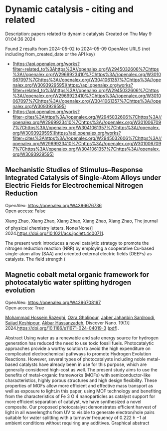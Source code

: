 # Dynamic catalysis - citing and related
Description: papers related to dynamic catalysis
Created on Thu May  9 01:04:36 2024

Found 2 results from 2024-05-02 to 2024-05-09
OpenAlex URLS (not including from_created_date or the API key)
- [https://api.openalex.org/works?filter=related_to%3Ahttps%3A//openalex.org/W2945032606%7Chttps%3A//openalex.org/W2969923410%7Chttps%3A//openalex.org/W3010067097%7Chttps%3A//openalex.org/W3041061357%7Chttps%3A//openalex.org/W3093929595](https://api.openalex.org/works?filter=related_to%3Ahttps%3A//openalex.org/W2945032606%7Chttps%3A//openalex.org/W2969923410%7Chttps%3A//openalex.org/W3010067097%7Chttps%3A//openalex.org/W3041061357%7Chttps%3A//openalex.org/W3093929595)
- [https://api.openalex.org/works?filter=cites%3Ahttps%3A//openalex.org/W2945032606%7Chttps%3A//openalex.org/W2969923410%7Chttps%3A//openalex.org/W3010067097%7Chttps%3A//openalex.org/W3041061357%7Chttps%3A//openalex.org/W3093929595](https://api.openalex.org/works?filter=cites%3Ahttps%3A//openalex.org/W2945032606%7Chttps%3A//openalex.org/W2969923410%7Chttps%3A//openalex.org/W3010067097%7Chttps%3A//openalex.org/W3041061357%7Chttps%3A//openalex.org/W3093929595)

## Mechanistic Studies of Stimulus–Response Integrated Catalysis of Single-Atom Alloys under Electric Fields for Electrochemical Nitrogen Reduction   

OpenAlex: https://openalex.org/W4396676736    
Open access: False
    
[Xiang Zhao](https://openalex.org/A5033000067), [Xiang Zhao](https://openalex.org/A5033000067), [Xiang Zhao](https://openalex.org/A5033000067), [Xiang Zhao](https://openalex.org/A5033000067), [Xiang Zhao](https://openalex.org/A5033000067), The journal of physical chemistry letters. None(None)] 2024.https://doi.org/10.1021/acs.jpclett.4c00711.
    
The present work introduces a novel catalytic strategy to promote the nitrogen reduction reaction (NRR) by employing a cooperative Cu-based single-atom alloy (SAA) and oriented external electric fields (OEEFs) as catalysts. The field strength (    

    

## Magnetic cobalt metal organic framework for photocatalytic water splitting hydrogen evolution   

OpenAlex: https://openalex.org/W4396708197    
Open access: True
    
[Mohammad Hossein Razeghi](https://openalex.org/A5036274657), [Ozra Gholipour](https://openalex.org/A5092541962), [Jaber Jahanbin Sardroodi](https://openalex.org/A5008853032), [Sajjad Keshipour](https://openalex.org/A5023490152), [Akbar Hassanzadeh](https://openalex.org/A5047122070), Discover Nano. 19(1)] 2024.https://doi.org/10.1186/s11671-024-04019-3 ([pdf](https://link.springer.com/content/pdf/10.1186/s11671-024-04019-3.pdf)).
    
Abstract Using water as a renewable and safe energy source for hydrogen generation has reduced the need to use toxic fossil fuels. Photocatalytic approaches provide a worthy solution to avoid the high expenditure on complicated electrochemical pathways to promote Hydrogen Evolution Reactions. However, several types of photocatalysts including noble metal-based catalysts have already been in use for this purpose, which are generally considered high-cost as well. The present study aims to use the benefits of metal–organic frameworks (MOFs) with semiconductor-like characteristics, highly porous structures and high design flexibility. These properties of MOFs allow more efficient and effective mass transport as well as exposure to light.in this paper, using MOF technology and benefiting from the characteristics of Fe 3 O 4 nanoparticles as catalyst support for more efficient separation of catalyst, we have synthesized a novel composite. Our proposed photocatalyst demonstrates efficient harvest of light in all wavelengths from UV to visible to generate electron/hole pairs suitable for water splitting with a turnover frequency of 0.222 h −1 at ambient conditions without requiring any additives. Graphical abstract    

    
